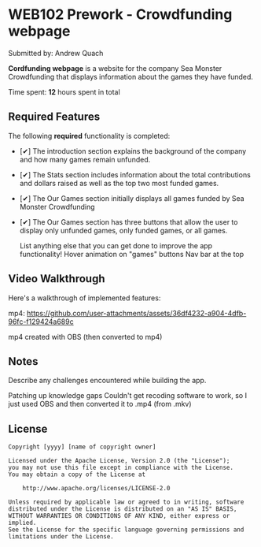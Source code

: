 # WEB102 Prework - Crowdfunding webpage

Submitted by: Andrew Quach

**Cordfunding webpage** is a website for the company Sea Monster Crowdfunding that displays information about the games they have funded.

Time spent: **12** hours spent in total

## Required Features

The following **required** functionality is completed:

* [✔] The introduction section explains the background of the company and how many games remain unfunded.
* [✔] The Stats section includes information about the total contributions and dollars raised as well as the top two most funded games.
* [✔] The Our Games section initially displays all games funded by Sea Monster Crowdfunding
* [✔] The Our Games section has three buttons that allow the user to display only unfunded games, only funded games, or all games.
  

   List anything else that you can get done to improve the app functionality!
      Hover animation on "games" buttons
      Nav bar at the top
      

## Video Walkthrough

Here's a walkthrough of implemented features:

mp4:
https://github.com/user-attachments/assets/36df4232-a904-4dfb-96fc-f129424a689c

mp4 created with OBS (then converted to mp4)


## Notes

Describe any challenges encountered while building the app.

Patching up knowledge gaps
Couldn't get recoding software to work, so I just used OBS and then converted it to .mp4 (from .mkv)


## License

    Copyright [yyyy] [name of copyright owner]

    Licensed under the Apache License, Version 2.0 (the "License");
    you may not use this file except in compliance with the License.
    You may obtain a copy of the License at

        http://www.apache.org/licenses/LICENSE-2.0

    Unless required by applicable law or agreed to in writing, software
    distributed under the License is distributed on an "AS IS" BASIS,
    WITHOUT WARRANTIES OR CONDITIONS OF ANY KIND, either express or implied.
    See the License for the specific language governing permissions and
    limitations under the License.
